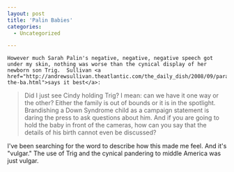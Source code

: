 ```yaml
---
layout: post
title: 'Palin Babies'
categories:
  - Uncategorized

---
```



    However much Sarah Palin's negative, negative, negative speech got under my skin, nothing was worse than the cynical display of her newborn son Trig.  Sullivan <a href="http://andrewsullivan.theatlantic.com/the_daily_dish/2008/09/parading-the-ba.html">says it best</a>: 

<blockquote class="posterous_medium_quote">Did I just see Cindy holding Trig? I mean: can we have it one way or
the other? Either the family is out of bounds or it is in the
spotlight. Brandishing a Down Syndrome child as a campaign statement is
daring the press to ask questions about him. And if you are going to
hold the baby in front of the cameras, how can you say that the details
of his birth cannot even be discussed?

</blockquote>

I've been searching for the word to describe how this made me feel.  And it's "vulgar."  The use of Trig and the cynical pandering to middle America was just vulgar.
  
